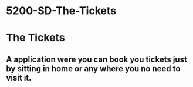 # 5200-SD-The-Tickets
# The Tickets 
## A application were you can book you tickets just by sitting in home or any where you no need to visit it.
